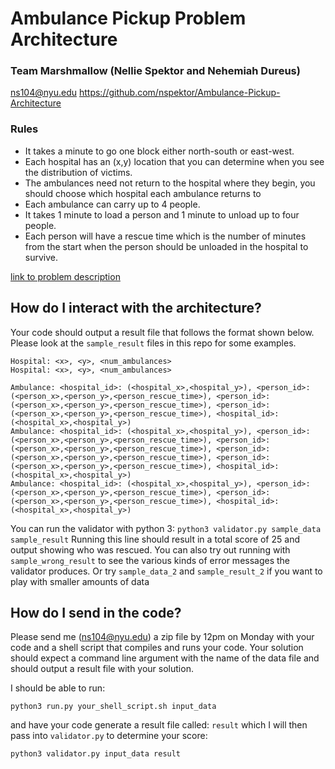 # Ambulance Pickup Problem Architecture
### Team Marshmallow (Nellie Spektor and Nehemiah Dureus)
ns104@nyu.edu
https://github.com/nspektor/Ambulance-Pickup-Architecture 

### Rules
- It takes a minute to go one block either north-south or east-west. 
- Each hospital has an (x,y) location that you can determine when you see the distribution of victims. 
- The ambulances need not return to the hospital where they begin, you should choose which hospital each ambulance returns to 
- Each ambulance can carry up to 4 people. 
- It takes 1 minute to load a person and 1 minute to unload up to four people. 
- Each person will have a rescue time which is the number of minutes from the start when the person should be unloaded in the hospital to survive.

[link to problem description](https://cs.nyu.edu/courses/fall20/CSCI-GA.2965-001/ambulance.html)

## How do I interact with the architecture?
Your code should output a result file that follows the format shown below. Please look at the `sample_result` files in this repo for some examples.
```
Hospital: <x>, <y>, <num_ambulances> 
Hospital: <x>, <y>, <num_ambulances> 

Ambulance: <hospital_id>: (<hospital_x>,<hospital_y>), <person_id>: (<person_x>,<person_y>,<person_rescue_time>), <person_id>: (<person_x>,<person_y>,<person_rescue_time>), <person_id>: (<person_x>,<person_y>,<person_rescue_time>), <hospital_id>: (<hospital_x>,<hospital_y>)
Ambulance: <hospital_id>: (<hospital_x>,<hospital_y>), <person_id>: (<person_x>,<person_y>,<person_rescue_time>), <person_id>: (<person_x>,<person_y>,<person_rescue_time>), <person_id>: (<person_x>,<person_y>,<person_rescue_time>), <person_id>: (<person_x>,<person_y>,<person_rescue_time>), <hospital_id>: (<hospital_x>,<hospital_y>)
Ambulance: <hospital_id>: (<hospital_x>,<hospital_y>), <person_id>: (<person_x>,<person_y>,<person_rescue_time>), <person_id>: (<person_x>,<person_y>,<person_rescue_time>), <hospital_id>: (<hospital_x>,<hospital_y>)
```

You can run the validator with python 3:
`python3 validator.py sample_data sample_result`
Running this line should result in a total score of 25 and output showing who was rescued. 
You can also try out running with `sample_wrong_result` to see the various kinds of error messages the validator produces. 
Or try `sample_data_2` and `sample_result_2` if you want to play with smaller amounts of data 

## How do I send in the code?
Please send me (ns104@nyu.edu) a zip file by 12pm on Monday with your code and a shell script that compiles and runs your code.
Your solution should expect a command line argument with the name of the data file and should output a result file with your solution.

I should be able to run: 

```python3 run.py your_shell_script.sh input_data``` 

and have your code generate a result file called: `result` which I will then pass into `validator.py` to determine your score: 

```python3 validator.py input_data result``` 
